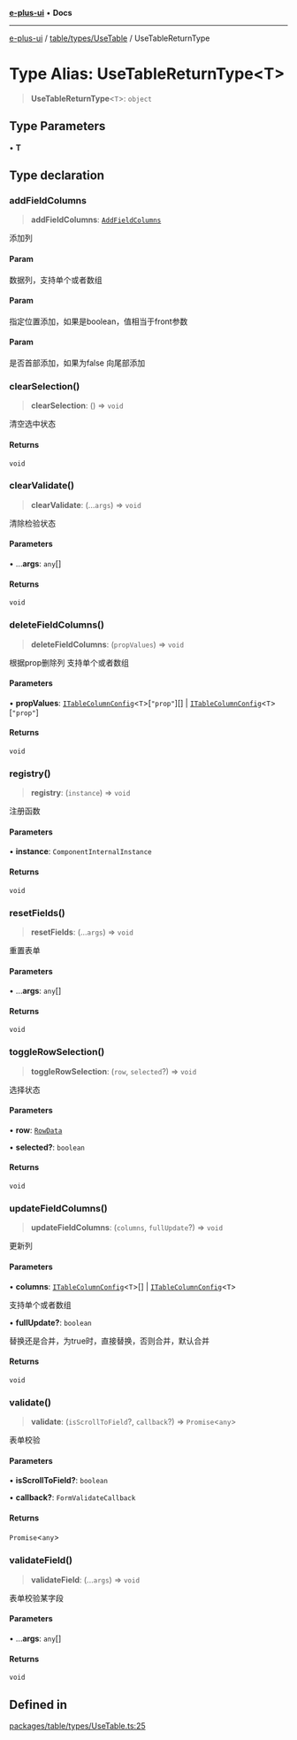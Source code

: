 [**e-plus-ui**](../../../../README.md) • **Docs**

***

[e-plus-ui](../../../../modules.md) / [table/types/UseTable](../README.md) / UseTableReturnType

# Type Alias: UseTableReturnType\<T\>

> **UseTableReturnType**\<`T`\>: `object`

## Type Parameters

• **T**

## Type declaration

### addFieldColumns

> **addFieldColumns**: [`AddFieldColumns`](AddFieldColumns.md)

添加列

#### Param

数据列，支持单个或者数组

#### Param

指定位置添加，如果是boolean，值相当于front参数

#### Param

是否首部添加，如果为false 向尾部添加

### clearSelection()

> **clearSelection**: () => `void`

清空选中状态

#### Returns

`void`

### clearValidate()

> **clearValidate**: (...`args`) => `void`

清除检验状态

#### Parameters

• ...**args**: `any`[]

#### Returns

`void`

### deleteFieldColumns()

> **deleteFieldColumns**: (`propValues`) => `void`

根据prop删除列 支持单个或者数组

#### Parameters

• **propValues**: [`ITableColumnConfig`](../../../type/interfaces/ITableColumnConfig.md)\<`T`\>\[`"prop"`\][] \| [`ITableColumnConfig`](../../../type/interfaces/ITableColumnConfig.md)\<`T`\>\[`"prop"`\]

#### Returns

`void`

### registry()

> **registry**: (`instance`) => `void`

注册函数

#### Parameters

• **instance**: `ComponentInternalInstance`

#### Returns

`void`

### resetFields()

> **resetFields**: (...`args`) => `void`

重置表单

#### Parameters

• ...**args**: `any`[]

#### Returns

`void`

### toggleRowSelection()

> **toggleRowSelection**: (`row`, `selected`?) => `void`

选择状态

#### Parameters

• **row**: [`RowData`](RowData.md)

• **selected?**: `boolean`

#### Returns

`void`

### updateFieldColumns()

> **updateFieldColumns**: (`columns`, `fullUpdate`?) => `void`

更新列

#### Parameters

• **columns**: [`ITableColumnConfig`](../../../type/interfaces/ITableColumnConfig.md)\<`T`\>[] \| [`ITableColumnConfig`](../../../type/interfaces/ITableColumnConfig.md)\<`T`\>

支持单个或者数组

• **fullUpdate?**: `boolean`

替换还是合并，为true时，直接替换，否则合并，默认合并

#### Returns

`void`

### validate()

> **validate**: (`isScrollToField`?, `callback`?) => `Promise`\<`any`\>

表单校验

#### Parameters

• **isScrollToField?**: `boolean`

• **callback?**: `FormValidateCallback`

#### Returns

`Promise`\<`any`\>

### validateField()

> **validateField**: (...`args`) => `void`

表单校验某字段

#### Parameters

• ...**args**: `any`[]

#### Returns

`void`

## Defined in

[packages/table/types/UseTable.ts:25](https://github.com/c-eqian/e-plus-ui/blob/583356870441cbe8e3c917dfd7ad56ce5ac6f88a/packages/table/types/UseTable.ts#L25)
